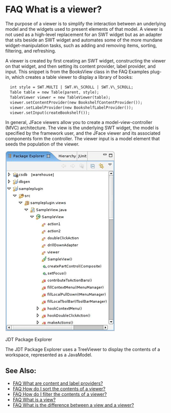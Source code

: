

FAQ What is a viewer?
=====================

The purpose of a viewer is to simplify the interaction between an underlying model and the widgets used to present elements of that model. A viewer is not used as a high-level replacement for an SWT widget but as an adapter that sits beside an SWT widget and automates some of the more mundane widget-manipulation tasks, such as adding and removing items, sorting, filtering, and refreshing.

A viewer is created by first creating an SWT widget, constructing the viewer on that widget, and then setting its content provider, label provider, and input. This snippet is from the BooksView class in the FAQ Examples plug-in, which creates a table viewer to display a library of books:

      int style = SWT.MULTI | SWT.H\_SCROLL | SWT.V\_SCROLL;
      Table table = new Table(parent, style);
      TableViewer viewer = new TableViewer(table);
      viewer.setContentProvider(new BookshelfContentProvider());
      viewer.setLabelProvider(new BookshelfLabelProvider());
      viewer.setInput(createBookshelf());

In general, JFace viewers allow you to create a model-view-controller (MVC) architecture. The view is the underlying SWT widget, the model is specified by the framework user, and the JFace viewer and its associated components form the controller. The viewer input is a model element that seeds the population of the viewer.

![](images/Package_explorer.jpg)

JDT Package Explorer

The JDT Package Explorer uses a TreeViewer to display the contents of a workspace, represented as a JavaModel.


See Also:
---------

*   [FAQ What are content and label providers?](./FAQ_What_are_content_and_label_providers.md "FAQ What are content and label providers?")
*   [FAQ How do I sort the contents of a viewer?](./FAQ_How_do_I_sort_the_contents_of_a_viewer.md "FAQ How do I sort the contents of a viewer?")
*   [FAQ How do I filter the contents of a viewer?](./FAQ_How_do_I_filter_the_contents_of_a_viewer.md "FAQ How do I filter the contents of a viewer?")
*   [FAQ What is a view?](./FAQ_What_is_a_view.md "FAQ What is a view?")
*   [FAQ What is the difference between a view and a viewer?](./FAQ_What_is_the_difference_between_a_view_and_a_viewer.md "FAQ What is the difference between a view and a viewer?")

